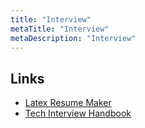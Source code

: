 ```yaml
---
title: "Interview"
metaTitle: "Interview"
metaDescription: "Interview"
---
```


## Links

- [Latex Resume Maker](https://resumake.io)
- [Tech Interview Handbook](https://github.com/yangshun/tech-interview-handbook)

